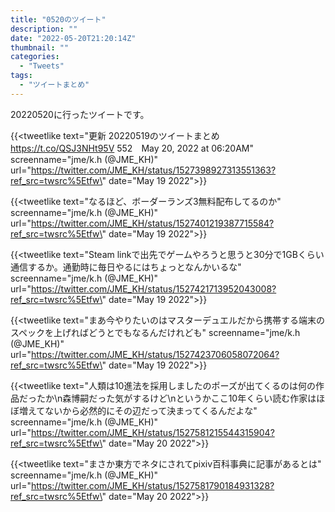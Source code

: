 ```yaml
---
title: "0520のツイート"
description: ""
date: "2022-05-20T21:20:14Z"
thumbnail: ""
categories:
  - "Tweets"
tags:
  - "ツイートまとめ"
---
```

20220520に行ったツイートです。
<!--more-->
{{<tweetlike text=\"更新 20220519のツイートまとめ https://t.co/QSJ3NHt95V 552　May 20, 2022 at 06:20AM\" screenname=\"jme/k.h (@JME_KH)\" url=\"https://twitter.com/JME_KH/status/1527398927313551363?ref_src=twsrc%5Etfw\" date=\"May 19 2022\">}}

{{<tweetlike text=\"なるほど、ボーダーランズ3無料配布してるのか\" screenname=\"jme/k.h (@JME_KH)\" url=\"https://twitter.com/JME_KH/status/1527401219387715584?ref_src=twsrc%5Etfw\" date=\"May 19 2022\">}}

{{<tweetlike text=\"Steam linkで出先でゲームやろうと思うと30分で1GBくらい通信するか。通勤時に毎日やるにはちょっとなんかいるな\" screenname=\"jme/k.h (@JME_KH)\" url=\"https://twitter.com/JME_KH/status/1527421713952043008?ref_src=twsrc%5Etfw\" date=\"May 19 2022\">}}

{{<tweetlike text=\"まあ今やりたいのはマスターデュエルだから携帯する端末のスペックを上げればどうとでもなるんだけれども\" screenname=\"jme/k.h (@JME_KH)\" url=\"https://twitter.com/JME_KH/status/1527423706058072064?ref_src=twsrc%5Etfw\" date=\"May 19 2022\">}}

{{<tweetlike text=\"人類は10進法を採用しましたのポーズが出てくるのは何の作品だったか\n森博嗣だった気がするけど\nというかここ10年くらい読む作家はほぼ増えてないから必然的にその辺だって決まってくるんだよな\" screenname=\"jme/k.h (@JME_KH)\" url=\"https://twitter.com/JME_KH/status/1527581215544315904?ref_src=twsrc%5Etfw\" date=\"May 20 2022\">}}

{{<tweetlike text=\"まさか東方でネタにされてpixiv百科事典に記事があるとは\" screenname=\"jme/k.h (@JME_KH)\" url=\"https://twitter.com/JME_KH/status/1527581790184931328?ref_src=twsrc%5Etfw\" date=\"May 20 2022\">}}

